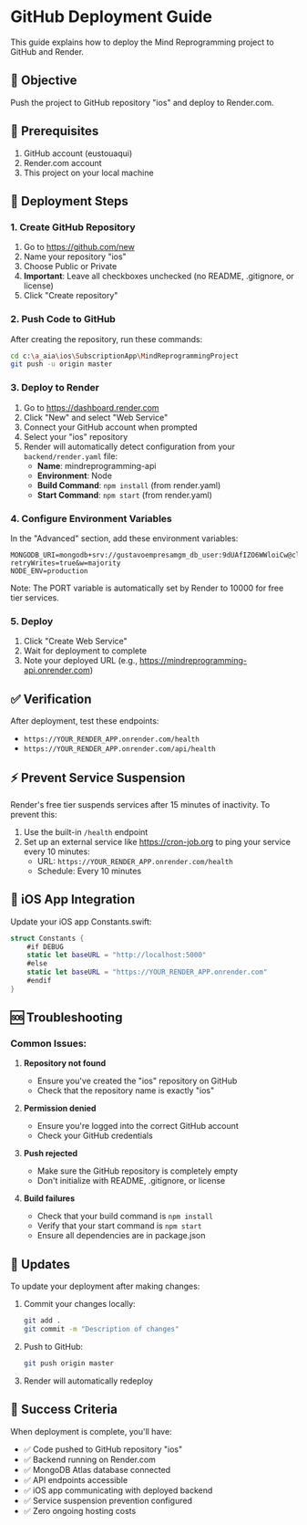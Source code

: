 # GitHub Deployment Guide

This guide explains how to deploy the Mind Reprogramming project to GitHub and Render.

## 🎯 Objective

Push the project to GitHub repository "ios" and deploy to Render.com.

## 📝 Prerequisites

1. GitHub account (eustouaqui)
2. Render.com account
3. This project on your local machine

## 🚀 Deployment Steps

### 1. Create GitHub Repository

1. Go to https://github.com/new
2. Name your repository "ios"
3. Choose Public or Private
4. **Important**: Leave all checkboxes unchecked (no README, .gitignore, or license)
5. Click "Create repository"

### 2. Push Code to GitHub

After creating the repository, run these commands:

```bash
cd c:\a_aia\ios\SubscriptionApp\MindReprogrammingProject
git push -u origin master
```

### 3. Deploy to Render

1. Go to https://dashboard.render.com
2. Click "New" and select "Web Service"
3. Connect your GitHub account when prompted
4. Select your "ios" repository
5. Render will automatically detect configuration from your `backend/render.yaml` file:
   - **Name**: mindreprogramming-api
   - **Environment**: Node
   - **Build Command**: `npm install` (from render.yaml)
   - **Start Command**: `npm start` (from render.yaml)

### 4. Configure Environment Variables

In the "Advanced" section, add these environment variables:
```
MONGODB_URI=mongodb+srv://gustavoempresamgm_db_user:9dUAfIZO6WWloiCw@clustertest.jw84vuq.mongodb.net/mindreprogramming?retryWrites=true&w=majority
NODE_ENV=production
```

Note: The PORT variable is automatically set by Render to 10000 for free tier services.

### 5. Deploy

1. Click "Create Web Service"
2. Wait for deployment to complete
3. Note your deployed URL (e.g., https://mindreprogramming-api.onrender.com)

## ✅ Verification

After deployment, test these endpoints:
- `https://YOUR_RENDER_APP.onrender.com/health`
- `https://YOUR_RENDER_APP.onrender.com/api/health`

## ⚡ Prevent Service Suspension

Render's free tier suspends services after 15 minutes of inactivity. To prevent this:

1. Use the built-in `/health` endpoint
2. Set up an external service like https://cron-job.org to ping your service every 10 minutes:
   - URL: `https://YOUR_RENDER_APP.onrender.com/health`
   - Schedule: Every 10 minutes

## 📱 iOS App Integration

Update your iOS app Constants.swift:
```swift
struct Constants {
    #if DEBUG
    static let baseURL = "http://localhost:5000"
    #else
    static let baseURL = "https://YOUR_RENDER_APP.onrender.com"
    #endif
}
```

## 🆘 Troubleshooting

### Common Issues:

1. **Repository not found**
   - Ensure you've created the "ios" repository on GitHub
   - Check that the repository name is exactly "ios"

2. **Permission denied**
   - Ensure you're logged into the correct GitHub account
   - Check your GitHub credentials

3. **Push rejected**
   - Make sure the GitHub repository is completely empty
   - Don't initialize with README, .gitignore, or license

4. **Build failures**
   - Check that your build command is `npm install`
   - Verify that your start command is `npm start`
   - Ensure all dependencies are in package.json

## 🔄 Updates

To update your deployment after making changes:

1. Commit your changes locally:
   ```bash
   git add .
   git commit -m "Description of changes"
   ```

2. Push to GitHub:
   ```bash
   git push origin master
   ```

3. Render will automatically redeploy

## 🎉 Success Criteria

When deployment is complete, you'll have:
- ✅ Code pushed to GitHub repository "ios"
- ✅ Backend running on Render.com
- ✅ MongoDB Atlas database connected
- ✅ API endpoints accessible
- ✅ iOS app communicating with deployed backend
- ✅ Service suspension prevention configured
- ✅ Zero ongoing hosting costs